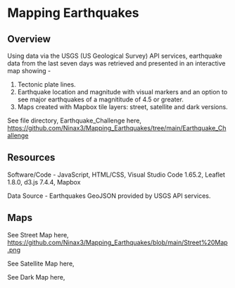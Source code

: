 # Mapping Earthquakes

## Overview 
Using data via the USGS (US Geological Survey) API services, earthquake data from the last seven days was retrieved and presented in an interactive map showing -
1) Tectonic plate lines.
2) Earthquake location and magnitude with visual markers and an option to see major earthquakes of a magnititude of 4.5 or greater. 
3) Maps created with Mapbox tile layers: street, satellite and dark versions.

See file directory, Earthquake_Challenge here, https://github.com/Ninax3/Mapping_Earthquakes/tree/main/Earthquake_Challenge

## Resources 

Software/Code - JavaScript, HTML/CSS, Visual Studio Code 1.65.2, Leaflet 1.8.0, d3.js 7.4.4, Mapbox 

Data Source - Earthquakes GeoJSON provided by USGS API services. 

## Maps

See Street Map here, https://github.com/Ninax3/Mapping_Earthquakes/blob/main/Street%20Map.png

See Satellite Map here, 

See Dark Map here, 

